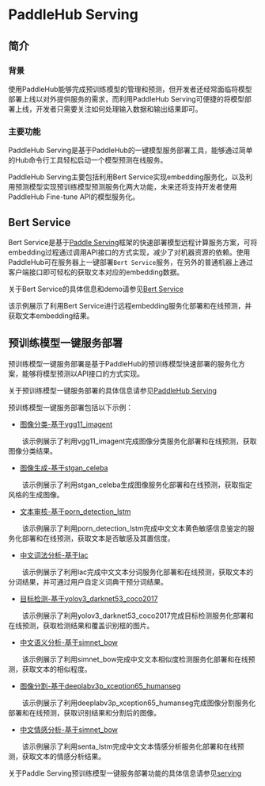 # PaddleHub Serving
## 简介
### 背景
使用PaddleHub能够完成预训练模型的管理和预测，但开发者还经常面临将模型部署上线以对外提供服务的需求，而利用PaddleHub Serving可便捷的将模型部署上线，开发者只需要关注如何处理输入数据和输出结果即可。
### 主要功能
PaddleHub Serving是基于PaddleHub的一键模型服务部署工具，能够通过简单的Hub命令行工具轻松启动一个模型预测在线服务。

PaddleHub Serving主要包括利用Bert Service实现embedding服务化，以及利用预测模型实现预训练模型预测服务化两大功能，未来还将支持开发者使用PaddleHub Fine-tune API的模型服务化。

## Bert Service
Bert Service是基于[Paddle Serving](https://github.com/PaddlePaddle/Serving)框架的快速部署模型远程计算服务方案，可将embedding过程通过调用API接口的方式实现，减少了对机器资源的依赖。使用PaddleHub可在服务器上一键部署`Bert Service`服务，在另外的普通机器上通过客户端接口即可轻松的获取文本对应的embedding数据。

关于Bert Service的具体信息和demo请参见[Bert Service](../../tutorial/bert_service.md)

该示例展示了利用Bert Service进行远程embedding服务化部署和在线预测，并获取文本embedding结果。

##  预训练模型一键服务部署
预训练模型一键服务部署是基于PaddleHub的预训练模型快速部署的服务化方案，能够将模型预测以API接口的方式实现。

关于预训练模型一键服务部署的具体信息请参见[PaddleHub Serving](../../tutorial/serving.md)

预训练模型一键服务部署包括以下示例：  

* [图像分类-基于vgg11_imagent](module_serving/classification_vgg11_imagenet)  

&emsp;&emsp;该示例展示了利用vgg11_imagent完成图像分类服务化部署和在线预测，获取图像分类结果。

* [图像生成-基于stgan_celeba](module_serving/GAN_stgan_celeba)  

&emsp;&emsp;该示例展示了利用stgan_celeba生成图像服务化部署和在线预测，获取指定风格的生成图像。

* [文本审核-基于porn_detection_lstm](module_serving/text_censorship_porn_detection_lstm)  

&emsp;&emsp;该示例展示了利用porn_detection_lstm完成中文文本黄色敏感信息鉴定的服务化部署和在线预测，获取文本是否敏感及其置信度。

* [中文词法分析-基于lac](module_serving/lexical_analysis_lac)

&emsp;&emsp;该示例展示了利用lac完成中文文本分词服务化部署和在线预测，获取文本的分词结果，并可通过用户自定义词典干预分词结果。

* [目标检测-基于yolov3_darknet53_coco2017](module_serving/object_detection_yolov3_darknet53_coco2017)  

&emsp;&emsp;该示例展示了利用yolov3_darknet53_coco2017完成目标检测服务化部署和在线预测，获取检测结果和覆盖识别框的图片。

* [中文语义分析-基于simnet_bow](module_serving/semantic_model_simnet_bow)

&emsp;&emsp;该示例展示了利用simnet_bow完成中文文本相似度检测服务化部署和在线预测，获取文本的相似程度。  

* [图像分割-基于deeplabv3p_xception65_humanseg](module_serving/semantic_segmentation_deeplabv3p_xception65_humanseg)

&emsp;&emsp;该示例展示了利用deeplabv3p_xception65_humanseg完成图像分割服务化部署和在线预测，获取识别结果和分割后的图像。

* [中文情感分析-基于simnet_bow](module_serving/semantic_model_simnet_bow)

&emsp;&emsp;该示例展示了利用senta_lstm完成中文文本情感分析服务化部署和在线预测，获取文本的情感分析结果。

关于Paddle Serving预训练模型一键服务部署功能的具体信息请参见[serving](module_serving)
